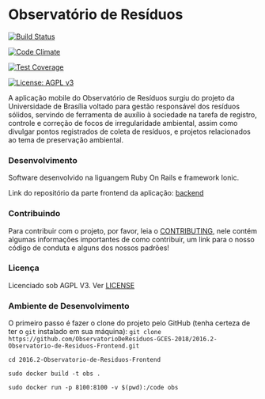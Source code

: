 # Observatório de Resíduos

[![Build Status](https://travis-ci.com/ObservatorioDeResiduos-GCES-2018/2016.2-Observatorio-de-Residuos-Frontend.svg?branch=devel)](https://travis-ci.com/ObservatorioDeResiduos-GCES-2018/2016.2-Observatorio-de-Residuos-Frontend)

[![Code Climate](https://codeclimate.com/github/fga-eps-mds/2016.2-Observatorio-de-Residuos-Frontend/badges/gpa.svg)](https://codeclimate.com/github/fga-eps-mds/2016.2-Observatorio-de-Residuos-Frontend)

[![Test Coverage](https://codeclimate.com/github/fga-eps-mds/2016.2-Observatorio-de-Residuos-Frontend/badges/coverage.svg)](https://codeclimate.com/github/fga-eps-mds/2016.2-Observatorio-de-Residuos-Frontend/coverage)

[![License: AGPL v3](https://img.shields.io/badge/License-AGPL%20v3-blue.svg)](https://www.gnu.org/licenses/agpl-3.0)


A aplicação mobile do Observatório de Resíduos surgiu do projeto da Universidade de Brasília voltado para gestão responsável dos resíduos sólidos, servindo de ferramenta de auxílio à sociedade na tarefa de registro, controle e correção de focos de irregularidade ambiental, assim como divulgar pontos registrados de coleta de resíduos, e projetos relacionados ao tema de preservação ambiental.

### Desenvolvimento

Software desenvolvido na liguangem Ruby On Rails e framework Ionic.

Link do repositório da parte frontend da aplicação: [backend](https://github.com/fga-eps-mds/2016.2-Observatorio-de-Residuos-Backend)

### Contribuindo

Para contribuir com o projeto, por favor, leia o [CONTRIBUTING](https://github.com/ObservatorioDeResiduos-GCES-2018/2016.2-Observatorio-de-Residuos-Backend/blob/master/.github/CONTRIBUTING.MD), nele contém algumas informações importantes de como contribuir, um link para o nosso código de conduta e alguns dos nossos padrões!

### Licença

Licenciado sob AGPL V3. Ver [LICENSE](https://github.com/fga-eps-mds/2016.2-Observatorio-de-Residuos/blob/master/LICENSE)

### Ambiente de Desenvolvimento

O primeiro passo é fazer o clone do projeto pelo GitHub (tenha certeza de ter o ``git`` instalado em sua máquina):
```git clone https://github.com/ObservatorioDeResiduos-GCES-2018/2016.2-Observatorio-de-Residuos-Frontend.git```

```cd 2016.2-Observatorio-de-Residuos-Frontend```

```sudo docker build -t obs . ```

```sudo docker run -p 8100:8100 -v $(pwd):/code obs```
